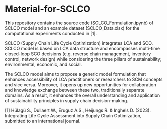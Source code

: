 # Material-for-SCLCO

This repository contains the source code (SCLCO_Formulation.ipynb) of SCLCO model and an example dataset (SCLCO_Data.xlsx) for the computational experiments conducted in [1].  

SCLCO (Supply Chain Life Cycle Optimization) integrates LCA and SCO. SCLCO model is based on LCA data structure and encompasses multi-time closed-loop SCO decisions (e.g. reverse chain management, inventory control, network design) while considering the three pillars of sustainability; environmental, economic, and social.

The SCLCO model aims to propose a generic model formulation that enhances accessibility of LCA practitioners or researchers to SCM concepts and vice versa. Moreover, it opens up new opportunities for collaboration and knowledge exchange between these two, traditionally separate domains. As a result, it enhances the overall understanding and application of sustainability principles in supply chain decision-making.


[1] Hülagü S., Dullaert W., Eruguz A.S., Heijungs R. & Inghels D. (2023). Integrating Life Cycle Assessment into Supply Chain Optimization, submitted to an international journal.
